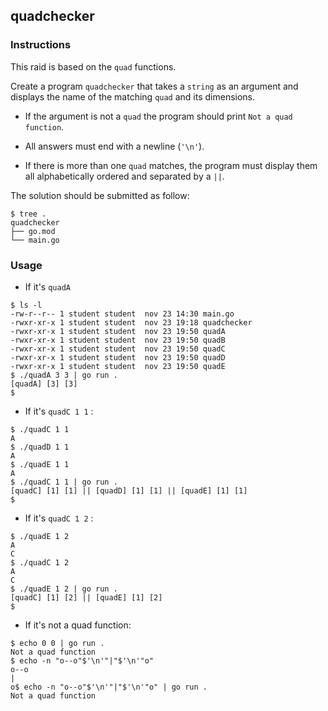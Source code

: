 ## quadchecker

### Instructions

This raid is based on the `quad` functions.

Create a program `quadchecker` that takes a `string` as an argument and displays the name of the matching `quad` and its dimensions.

- If the argument is not a `quad` the program should print `Not a quad function`.

- All answers must end with a newline (`'\n'`).

- If there is more than one `quad` matches, the program must display them all alphabetically ordered and separated by a `||`.

The solution should be submitted as follow:

```console
$ tree .
quadchecker
├── go.mod
└── main.go
```

### Usage

- If it's `quadA`

```console
$ ls -l
-rw-r--r-- 1 student student  nov 23 14:30 main.go
-rwxr-xr-x 1 student student  nov 23 19:18 quadchecker
-rwxr-xr-x 1 student student  nov 23 19:50 quadA
-rwxr-xr-x 1 student student  nov 23 19:50 quadB
-rwxr-xr-x 1 student student  nov 23 19:50 quadC
-rwxr-xr-x 1 student student  nov 23 19:50 quadD
-rwxr-xr-x 1 student student  nov 23 19:50 quadE
$ ./quadA 3 3 | go run .
[quadA] [3] [3]
$
```

- If it's `quadC 1 1` :

```console
$ ./quadC 1 1
A
$ ./quadD 1 1
A
$ ./quadE 1 1
A
$ ./quadC 1 1 | go run .
[quadC] [1] [1] || [quadD] [1] [1] || [quadE] [1] [1]
$
```

- If it's `quadC 1 2` :

```console
$ ./quadE 1 2
A
C
$ ./quadC 1 2
A
C
$ ./quadE 1 2 | go run .
[quadC] [1] [2] || [quadE] [1] [2]
$
```

- If it's not a quad function:

```console
$ echo 0 0 | go run .
Not a quad function
$ echo -n "o--o"$'\n'"|"$'\n'"o"
o--o
|
o$ echo -n "o--o"$'\n'"|"$'\n'"o" | go run .
Not a quad function
```
